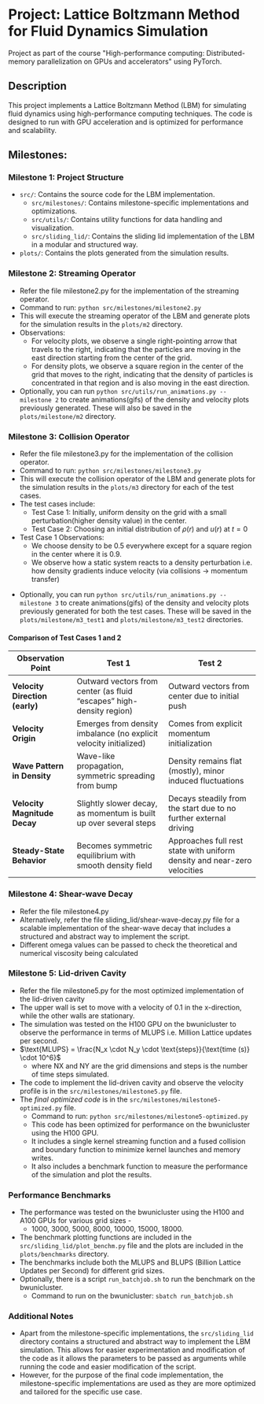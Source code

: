 # Project: Lattice Boltzmann Method for Fluid Dynamics Simulation
Project as part of the course "High-performance computing: Distributed-memory parallelization on GPUs and accelerators" using PyTorch.

## Description
This project implements a Lattice Boltzmann Method (LBM) for simulating fluid dynamics
using high-performance computing techniques. The code is designed to run with GPU acceleration and is optimized for performance and scalability.


## Milestones:
### Milestone 1: Project Structure
- `src/`: Contains the source code for the LBM implementation.
    - `src/milestones/`: Contains milestone-specific implementations and optimizations.
    - `src/utils/`: Contains utility functions for data handling and visualization.
    - `src/sliding_lid/`: Contains the sliding lid implementation of the LBM in a modular and structured way.
- `plots/`: Contains the plots generated from the simulation results.


### Milestone 2: Streaming Operator
- Refer the file milestone2.py for the implementation of the streaming operator.
- Command to run: `python src/milestones/milestone2.py`
- This will execute the streaming operator of the LBM and generate plots for the simulation results in the `plots/m2` directory.
- Observations:
    - For velocity plots, we observe a single right-pointing arrow that travels to the right, indicating that the particles are moving in the east direction starting from the center of the grid.
    - For density plots, we observe a square region in the center of the grid that moves to the right, indicating that the density of particles is concentrated in that region and is also moving in the east direction.
- Optionally, you can run `python src/utils/run_animations.py --milestone 2` to create animations(gifs) of the density and velocity plots previously generated. These will also be saved in the `plots/milestone/m2` directory.

### Milestone 3: Collision Operator
- Refer the file milestone3.py for the implementation of the collision operator.
- Command to run: `python src/milestones/milestone3.py`
- This will execute the collision operator of the LBM and generate plots for the simulation results in the `plots/m3` directory for each of the test cases.
- The test cases include:
    - Test Case 1: Initially, uniform density on the grid with a small perturbation(higher density value) in the center.
    - Test Case 2: Choosing an initial distribution of $\rho(r)$ and $u(r)$ at $t = 0$
- Test Case 1 Observations:
    -  We choose density to be 0.5 everywhere except for a square region in the center where it is 0.9.
    - We observe how a static system reacts to a density perturbation i.e. how density gradients induce velocity (via collisions → momentum transfer)
<!-- 

    | Time Step | Density Plot | Velocity Plot |
    |-----------|--------------|----------------|
    | 0         | A square region in the center with higher density | Velocity vectors pointing outwards from the center (Although $u$ is initialised 0 but because of the non-uniform density, the equilibrium distribution f_eq causes directional imbalance in the momentum field) |
    | 1 - 30 | Central bump diffuses | As system relaxes, velocity vectors become shorter — the system is losing net momentum (due to collisions)|
    | 30 - 50 | The square region starts to spread out, indicating diffusion of density | Velocity vectors are very short across the grid. The flow field approaches steady state ($t \rightarrow \infty$). Eventually we can say that, all fluid elements settle with negligible motion — the system reaches near-zero velocity everywhere. Note that due to round-off effects or slight residual imbalances, the remaining tiny velocities might show very weak “restorative” movement toward the center. This happens because the system “overshot” slightly during its relaxation — it’s now gently oscillating around equilibrium| -->
<!-- 
- Test Case 2 Observations:
    - We choose initial density to be uniform everywhere and the center to have a small bump in velocity pointing to the right.
    - We observe how momentum diffuses in a static fluid with no density imbalance i.e. how a given initial velocity decays (viscous diffusion of momentum).

    | Time Step | Density Plot | Velocity Plot |
    |-----------|--------------|----------------|
    | 0         | Center has a slightly higher density towards the right | Only center has small rightward velocity; all other cells have zero velocity  |
    | 1 - 30 | Central density spreads outward symmetrically, forming waves | Velocity vectors radiate outward, then begin to curve and swirl slightly; some arrows start weakening|
    | 30 - 50 | Density field becomes almost uniform (small ripples may remain) | Velocity arrows become shorter, indicating decay; directions randomize slightly as equilibrium is approached| -->
- Optionally, you can run `python src/utils/run_animations.py --milestone 3` to create animations(gifs) of the density and velocity plots previously generated for both the test cases. These will be saved in the `plots/milestone/m3_test1` and `plots/milestone/m3_test2` directories.

#### Comparison of Test Cases 1 and 2
| Observation Point| Test 1 | Test 2 |
|------------------|---------|---------|
| **Velocity Direction (early)** | Outward vectors from center (as fluid “escapes” high-density region)   | Outward vectors from center due to initial push               |
| **Velocity Origin**         | Emerges from density imbalance (no explicit velocity initialized)      | Comes from explicit momentum initialization                   |
| **Wave Pattern in Density** | Wave-like propagation, symmetric spreading from bump                   | Density remains flat (mostly), minor induced fluctuations     |
| **Velocity Magnitude Decay**| Slightly slower decay, as momentum is built up over several steps      | Decays steadily from the start due to no further external driving |
| **Steady-State Behavior**   | Becomes symmetric equilibrium with smooth density field                | Approaches full rest state with uniform density and near-zero velocities |


### Milestone 4: Shear-wave Decay
- Refer the file milestone4.py
- Alternatively, refer the file sliding_lid/shear-wave-decay.py file for a scalable implementation of the shear-wave decay that includes a structured and abstract way to implement the script.
- Different omega values can be passed to check the theoretical and numerical viscosity being calculated

### Milestone 5: Lid-driven Cavity
- Refer the file milestone5.py for the most optimized implementation of the lid-driven cavity
- The upper wall is set to move with a velocity of 0.1 in the x-direction, while the other walls are stationary.
- The simulation was tested on the H100 GPU on the bwunicluster to observe the performance in terms of MLUPS i.e. Million Lattice updates per second.
- $\text{MLUPS} = \frac{N_x \cdot N_y \cdot \text{steps}}{\text{time (s)} \cdot 10^6}$
    - where NX and NY are the grid dimensions and steps is the number of time steps simulated.
- The code to implement the lid-driven cavity and observe the velocity profile is in the `src/milestones/milestone5.py` file.
- The *final optimized code* is in the `src/milestones/milestone5-optimized.py` file.
    - Command to run: `python src/milestones/milestone5-optimized.py`
    - This code has been optimized for performance on the bwunicluster using the H100 GPU.
    - It includes a single kernel streaming function and a fused collision and boundary function to minimize kernel launches and memory writes.
    - It also includes a benchmark function to measure the performance of the simulation and plot the results.


### Performance Benchmarks
- The performance was tested on the bwunicluster using the H100 and A100 GPUs for various grid sizes - 
    - 1000, 3000, 5000, 8000, 10000, 15000, 18000.
- The benchmark plotting functions are included in the `src/sliding_lid/plot_benchm.py` file and the plots are included in the `plots/benchmarks` directory.
- The benchmarks include both the MLUPS and BLUPS (Billion Lattice Updates per Second) for different grid sizes.
- Optionally, there is a script `run_batchjob.sh` to run the benchmark on the bwunicluster. 
    - Command to run on the bwunicluster: `sbatch run_batchjob.sh`


### Additional Notes
- Apart from the milestone-specific implementations, the `src/sliding_lid` directory contains a structured and abstract way to implement the LBM simulation. This allows for easier experimentation and modification of the code as it allows the parameters to be passed as arguments while running the code and easier modification of the script. 
- However, for the purpose of the final code implementation, the milestone-specific implementations are used as they are more optimized and tailored for the specific use case.
